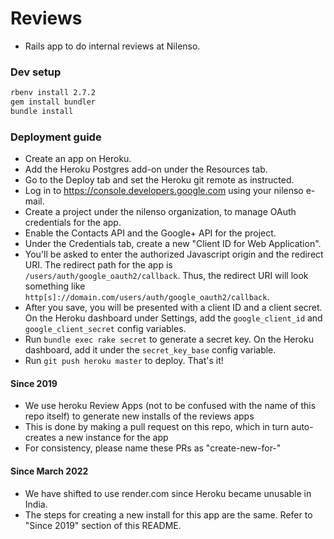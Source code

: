 # Reviews

- Rails app to do internal reviews at Nilenso.

### Dev setup
```bash
rbenv install 2.7.2
gem install bundler
bundle install
```

### Deployment guide
* Create an app on Heroku.
* Add the Heroku Postgres add-on under the Resources tab.
* Go to the Deploy tab and set the Heroku git remote as instructed.
* Log in to https://console.developers.google.com using your nilenso e-mail.
* Create a project under the nilenso organization, to manage OAuth credentials for the app.
* Enable the Contacts API and the Google+ API for the project.
* Under the Credentials tab, create a new "Client ID for Web Application".
* You'll be asked to enter the authorized Javascript origin and the redirect URI. The redirect path
for the app is `/users/auth/google_oauth2/callback`. Thus, the redirect URI will look something like
`http[s]://domain.com/users/auth/google_oauth2/callback`.
* After you save, you will be presented with a client ID and a client secret. On the Heroku
dashboard under Settings, add the `google_client_id` and `google_client_secret` config variables.
* Run `bundle exec rake secret` to generate a secret key. On the Heroku dashboard, add it under the
`secret_key_base` config variable.
* Run `git push heroku master` to deploy. That's it!

#### Since 2019

* We use heroku Review Apps (not to be confused with the name of this repo itself) to generate new installs of the reviews apps
* This is done by making a pull request on this repo, which in turn auto-creates a new instance for the app
* For consistency, please name these PRs as "create-new-for-<year>"


#### Since March 2022
* We have shifted to use render.com since Heroku became unusable in India.
* The steps for creating a new install for this app are the same. Refer to "Since 2019" section of this README.